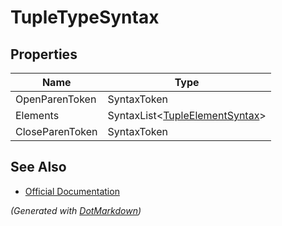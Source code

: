 # TupleTypeSyntax

## Properties

| Name            | Type                                                     |
| --------------- | -------------------------------------------------------- |
| OpenParenToken  | SyntaxToken                                              |
| Elements        | SyntaxList\<[TupleElementSyntax](TupleElementSyntax.md)> |
| CloseParenToken | SyntaxToken                                              |

## See Also

* [Official Documentation](https://docs.microsoft.com/en-us/dotnet/api/microsoft.codeanalysis.csharp.syntax.tupletypesyntax)


*\(Generated with [DotMarkdown](http://github.com/JosefPihrt/DotMarkdown)\)*